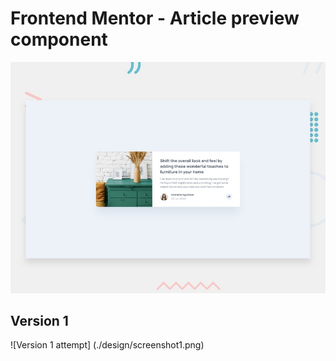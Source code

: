 # Frontend Mentor - Article preview component

![Design preview for the Article preview component coding challenge](./design/desktop-preview.jpg)

## Version 1

![Version 1 attempt]
(./design/screenshot1.png)
